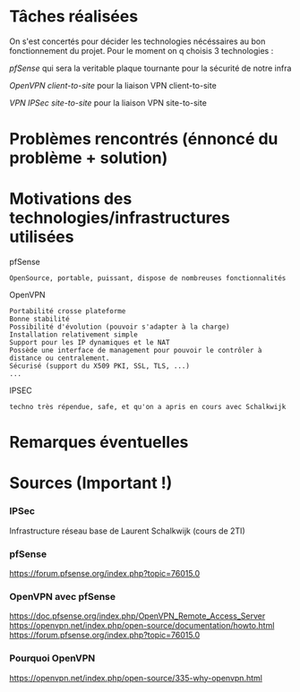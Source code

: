 # Tâches réalisées
On s'est concertés pour décider les technologies nécéssaires au bon fonctionnement du projet. Pour le moment on q choisis 3 technologies :

*pfSense* qui sera la veritable plaque tournante pour la sécurité de notre infra

*OpenVPN client-to-site* pour la liaison VPN client-to-site

*VPN IPSec site-to-site* pour la liaison VPN site-to-site
# Problèmes rencontrés (énnoncé du problème + solution)

# Motivations des technologies/infrastructures utilisées
pfSense

    OpenSource, portable, puissant, dispose de nombreuses fonctionnalités

OpenVPN 
    
    Portabilité crosse plateforme
    Bonne stabilité
    Possibilité d'évolution (pouvoir s'adapter à la charge)
    Installation relativement simple
    Support pour les IP dynamiques et le NAT
    Possède une interface de management pour pouvoir le contrôler à distance ou centralement.
    Sécurisé (support du X509 PKI, SSL, TLS, ...)
    ...
    
IPSEC

    techno très répendue, safe, et qu'on a apris en cours avec Schalkwijk 

    
    
# Remarques éventuelles

# Sources (Important !)

### IPSec
Infrastructure réseau base de Laurent Schalkwijk (cours de 2TI)

### pfSense
https://forum.pfsense.org/index.php?topic=76015.0

### OpenVPN avec pfSense
https://doc.pfsense.org/index.php/OpenVPN_Remote_Access_Server
https://openvpn.net/index.php/open-source/documentation/howto.html
https://forum.pfsense.org/index.php?topic=76015.0

### Pourquoi OpenVPN
https://openvpn.net/index.php/open-source/335-why-openvpn.html

